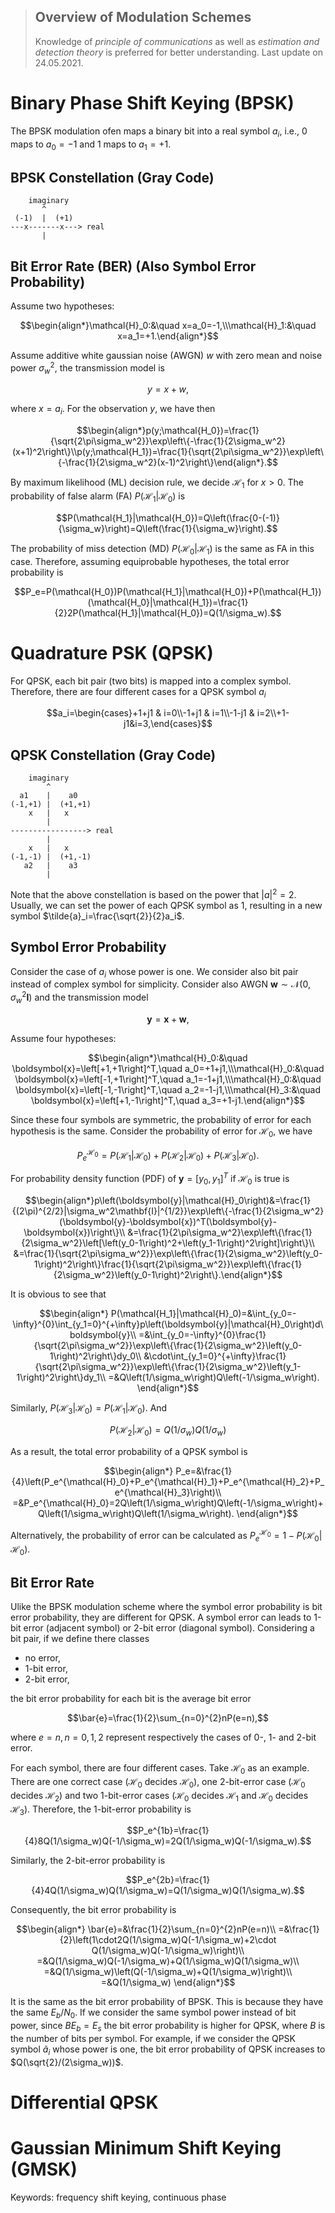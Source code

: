 > Overview of Modulation Schemes
> ---
> Knowledge of *principle of communications* as well as *estimation and detection theory* is preferred for better understanding.
> Last update on 24.05.2021.

# Binary Phase Shift Keying (BPSK)

The BPSK modulation ofen maps a binary bit into a real symbol $a_i$, i.e., 0 maps to $a_0=-1$ and 1 maps to $a_1=+1$.

## BPSK Constellation (Gray Code)

```
    imaginary
       ^
 (-1)  |  (+1)
---x-------x---> real
       |
```

## Bit Error Rate (BER) (Also Symbol Error Probability)

Assume two hypotheses:

$$\begin{align*}\mathcal{H}_0:&\quad x=a_0=-1,\\\mathcal{H}_1:&\quad x=a_1=+1.\end{align*}$$

Assume additive white gaussian noise (AWGN) $w$ with zero mean and noise power $\sigma_w^2$, the transmission model is

$$y=x+w,$$

where $x=a_i$. For the observation $y$, we have then

$$\begin{align*}p(y;\mathcal{H_0})=\frac{1}{\sqrt{2\pi\sigma_w^2}}\exp\left\{-\frac{1}{2\sigma_w^2}(x+1)^2\right\}\\p(y;\mathcal{H_1})=\frac{1}{\sqrt{2\pi\sigma_w^2}}\exp\left\{-\frac{1}{2\sigma_w^2}(x-1)^2\right\}\end{align*}.$$

By maximum likelihood (ML) decision rule, we decide $\mathcal{H}_1$ for $x>0$. The probability of false alarm (FA) $P(\mathcal{H_1}|\mathcal{H_0})$ is

$$P(\mathcal{H_1}|\mathcal{H_0})=Q\left(\frac{0-(-1)}{\sigma_w}\right)=Q\left(\frac{1}{\sigma_w}\right).$$

The probability of miss detection (MD) $P(\mathcal{H_0}|\mathcal{H_1})$ is the same as FA in this case. Therefore, assuming equiprobable hypotheses, the total error probability is

$$P_e=P(\mathcal{H_0})P(\mathcal{H_1}|\mathcal{H_0})+P(\mathcal{H_1})(\mathcal{H_0}|\mathcal{H_1})=\frac{1}{2}2P(\mathcal{H_1}|\mathcal{H_0})=Q(1/\sigma_w).$$

# Quadrature PSK (QPSK)

For QPSK, each bit pair (two bits) is mapped into a complex symbol. Therefore, there are four different cases for a QPSK symbol $a_i$

$$a_i=\begin{cases}+1+j1 & i=0\\-1+j1 & i=1\\-1-j1 & i=2\\+1-j1&i=3,\end{cases}$$

## QPSK Constellation (Gray Code)

```
    imaginary
        ^
  a1    |    a0
(-1,+1) |  (+1,+1)
    x   |   x
        |  
-----------------> real
        | 
    x   |   x
(-1,-1) |  (+1,-1)
   a2   |    a3 
        |
```

Note that the above constellation is based on the power that $|a|^2=2$. Usually, we can set the power of each QPSK symbol as 1, resulting in a new symbol $\tilde{a}_i=\frac{\sqrt{2}}{2}a_i$.

## Symbol Error Probability

Consider the case of $a_i$ whose power is one. We consider also bit pair instead of complex symbol for simplicity. Consider also AWGN $\boldsymbol{w}\sim\mathcal{N}(0,\sigma_w^2\mathbf{I})$ and the transmission model

$$\boldsymbol{y}=\boldsymbol{x}+\boldsymbol{w},$$

Assume four hypotheses:

$$\begin{align*}\mathcal{H}_0:&\quad \boldsymbol{x}=\left[+1,+1\right]^T,\quad a_0=+1+j1,\\\mathcal{H}_0:&\quad \boldsymbol{x}=\left[-1,+1\right]^T,\quad a_1=-1+j1,\\\mathcal{H}_0:&\quad \boldsymbol{x}=\left[-1,-1\right]^T,\quad a_2=-1-j1,\\\mathcal{H}_3:&\quad \boldsymbol{x}=\left[+1,-1\right]^T,\quad a_3=+1-j1.\end{align*}$$

Since these four symbols are symmetric, the probability of error for each hypothesis is the same. Consider the probability of error for $\mathcal{H}_0$, we have

$$P_e^{\mathcal{H}_0}=P(\mathcal{H}_1|\mathcal{H}_0)+P(\mathcal{H}_2|\mathcal{H}_0)+P(\mathcal{H}_3|\mathcal{H}_0).$$

For probability density function (PDF) of $\boldsymbol{y}=[y_0,y_1]^T$ if $\mathcal{H}_0$ is true is

$$\begin{align*}p\left(\boldsymbol{y}|\mathcal{H}_0\right)&=\frac{1}{(2\pi)^{2/2}|\sigma_w^2\mathbf{I}|^{1/2}}\exp\left\{-\frac{1}{2\sigma_w^2}(\boldsymbol{y}-\boldsymbol{x})^T(\boldsymbol{y}-\boldsymbol{x})\right\}\\
&=\frac{1}{2\pi\sigma_w^2}\exp\left\{\frac{1}{2\sigma_w^2}\left[\left(y_0-1\right)^2+\left(y_1-1\right)^2\right]\right\}\\
&=\frac{1}{\sqrt{2\pi\sigma_w^2}}\exp\left\{\frac{1}{2\sigma_w^2}\left(y_0-1\right)^2\right\}\frac{1}{\sqrt{2\pi\sigma_w^2}}\exp\left\{\frac{1}{2\sigma_w^2}\left(y_0-1\right)^2\right\}.\end{align*}$$

It is obvious to see that

$$\begin{align*}
P(\mathcal{H_1}|\mathcal{H}_0)=&\int_{y_0=-\infty}^{0}\int_{y_1=0}^{+\infty}p\left(\boldsymbol{y}|\mathcal{H}_0\right)d\boldsymbol{y}\\
=&\int_{y_0=-\infty}^{0}\frac{1}{\sqrt{2\pi\sigma_w^2}}\exp\left\{\frac{1}{2\sigma_w^2}\left(y_0-1\right)^2\right\}dy_0\\
&\cdot\int_{y_1=0}^{+\infty}\frac{1}{\sqrt{2\pi\sigma_w^2}}\exp\left\{\frac{1}{2\sigma_w^2}\left(y_1-1\right)^2\right\}dy_1\\
=&Q\left(1/\sigma_w\right)Q\left(-1/\sigma_w\right).
\end{align*}$$

Similarly, $P(\mathcal{H_3}|\mathcal{H}_0)=P(\mathcal{H_1}|\mathcal{H}_0)$. And

$$P(\mathcal{H_2}|\mathcal{H}_0)=Q\left(1/\sigma_w\right)Q\left(1/\sigma_w\right)$$

As a result, the total error probability of a QPSK symbol is

$$\begin{align*}
P_e=&\frac{1}{4}\left(P_e^{\mathcal{H}_0}+P_e^{\mathcal{H}_1}+P_e^{\mathcal{H}_2}+P_e^{\mathcal{H}_3}\right)\\
=&P_e^{\mathcal{H}_0}=2Q\left(1/\sigma_w\right)Q\left(-1/\sigma_w\right)+Q\left(1/\sigma_w\right)Q\left(1/\sigma_w\right).
\end{align*}$$

Alternatively, the probability of error can be calculated as $P_e^{\mathcal{H}_0}=1-P(\mathcal{H_0}|\mathcal{H}_0)$.

## Bit Error Rate

Ulike the BPSK modulation scheme where the symbol error probability is bit error probability, they are different for QPSK. A symbol error can leads to 1-bit error (adjacent symbol) or 2-bit error (diagonal symbol). Considering a bit pair, if we define there classes

- no error,
- 1-bit error,
- 2-bit error,

the bit error probability for each bit is the average bit error

$$\bar{e}=\frac{1}{2}\sum_{n=0}^{2}nP(e=n),$$

where $e=n,n=0,1,2$ represent respectively the cases of 0-, 1- and 2-bit error.

For each symbol, there are four different cases. Take $\mathcal{H}_0$ as an example. There are one correct case ($\mathcal{H}_0$ decides $\mathcal{H}_0$), one 2-bit-error case ($\mathcal{H}_0$ decides $\mathcal{H}_2$) and two 1-bit-error cases ($\mathcal{H}_0$ decides $\mathcal{H}_1$ and $\mathcal{H}_0$ decides $\mathcal{H}_3$). Therefore, the 1-bit-error probability is

$$P_e^{1b}=\frac{1}{4}8Q(1/\sigma_w)Q(-1/\sigma_w)=2Q(1/\sigma_w)Q(-1/\sigma_w).$$

Similarly, the 2-bit-error probability is

$$P_e^{2b}=\frac{1}{4}4Q(1/\sigma_w)Q(1/\sigma_w)=Q(1/\sigma_w)Q(1/\sigma_w).$$

Consequently, the bit error probability is

$$\begin{align*}
\bar{e}=&\frac{1}{2}\sum_{n=0}^{2}nP(e=n)\\
=&\frac{1}{2}\left(1\cdot2Q(1/\sigma_w)Q(-1/\sigma_w)+2\cdot Q(1/\sigma_w)Q(-1/\sigma_w)\right)\\
=&Q(1/\sigma_w)Q(-1/\sigma_w)+Q(1/\sigma_w)Q(1/\sigma_w)\\
=&Q(1/\sigma_w)\left(Q(-1/\sigma_w)+Q(1/\sigma_w)\right)\\
=&Q(1/\sigma_w)
\end{align*}$$

It is the same as the bit error probability of BPSK. This is because they have the same $E_b/N_0$. If we consider the same symbol power instead of bit power, since $BE_b=E_s$ the bit error probability is higher for QPSK, where $B$ is the number of bits per symbol. For example, if we consider the QPSK symbol $\tilde{a}_i$ whose power is one, the bit error probability of QPSK increases to $Q(\sqrt{2}/(2\sigma_w))$.

# Differential QPSK

# Gaussian Minimum Shift Keying (GMSK)

Keywords: frequency shift keying, continuous phase

